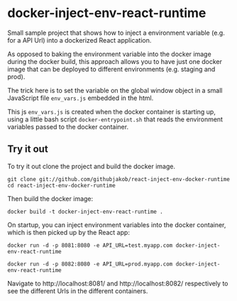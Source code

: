 # docker-inject-env-react-runtime

Small sample project that shows how to inject a environment variable (e.g. for a API Url) into a dockerized React application.

As opposed to baking the environment variable into the docker image during the docker build, this approach allows you to have just one docker image that can be deployed to different environments (e.g. staging and prod). 

The trick here is to set the variable on the global window object in a small JavaScript file `env_vars.js` embedded in the html.

This js `env_vars.js` is created when the docker container is starting up, using a little bash script `docker-entrypoint.sh` that reads the environment variables passed to the docker container.

## Try it out

To try it out clone the project and build the docker image.

```
git clone git://github.com/githubjakob/react-inject-env-docker-runtime
cd react-inject-env-docker-runtime
```

Then build the docker image:

```
docker build -t docker-inject-env-react-runtime .
```

On startup, you can inject environment variables into the docker container, which is then picked up by the React app:

```
docker run -d -p 8081:8080 -e API_URL=test.myapp.com docker-inject-env-react-runtime

docker run -d -p 8082:8080 -e API_URL=prod.myapp.com docker-inject-env-react-runtime
```

Navigate to http://localhost:8081/ and http://localhost:8082/ respectively to see the different Urls in the different containers.
